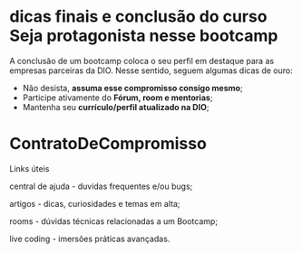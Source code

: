 # dicas finais e conclusão do curso Seja protagonista nesse bootcamp

A conclusão de um bootcamp coloca o seu perfil em destaque para as empresas parceiras da DIO. Nesse sentido, seguem algumas dicas de ouro:

- Não desista, **assuma esse compromisso consigo mesmo**;
- Participe ativamente do **Fórum, room e mentorias**;
- Mantenha seu **currículo/perfil atualizado na DIO**;

# ContratoDeCompromisso

Links úteis

central de ajuda - duvidas frequentes e/ou bugs;

artigos - dicas, curiosidades e temas em alta;

rooms - dúvidas técnicas relacionadas a um Bootcamp;

live coding - imersões práticas avançadas.



